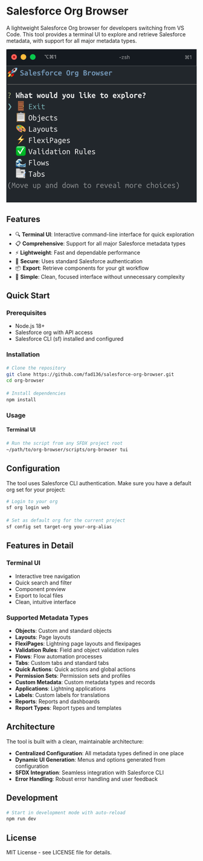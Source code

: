 # Salesforce Org Browser

A lightweight Salesforce Org browser for developers switching from VS Code. This tool provides a terminal UI to explore and retrieve Salesforce metadata, with support for all major metadata types.

![Salesforce Org Browser TUI](assets/tui-main-menu.png)

## Features

- 🔍 **Terminal UI**: Interactive command-line interface for quick exploration
- 📋 **Comprehensive**: Support for all major Salesforce metadata types
- ⚡ **Lightweight**: Fast and dependable performance
- 🔐 **Secure**: Uses standard Salesforce authentication
- 📦 **Export**: Retrieve components for your git workflow
- 🎯 **Simple**: Clean, focused interface without unnecessary complexity

## Quick Start

### Prerequisites

- Node.js 18+ 
- Salesforce org with API access
- Salesforce CLI (sf) installed and configured

### Installation

```bash
# Clone the repository
git clone https://github.com/fad136/salesforce-org-browser.git
cd org-browser

# Install dependencies
npm install
```

### Usage

#### Terminal UI
```bash
# Run the script from any SFDX project root
~/path/to/org-browser/scripts/org-browser tui


```

## Configuration

The tool uses Salesforce CLI authentication. Make sure you have a default org set for your project:

```bash
# Login to your org
sf org login web

# Set as default org for the current project
sf config set target-org your-org-alias
```

## Features in Detail

### Terminal UI
- Interactive tree navigation
- Quick search and filter
- Component preview
- Export to local files
- Clean, intuitive interface

### Supported Metadata Types
- **Objects**: Custom and standard objects
- **Layouts**: Page layouts
- **FlexiPages**: Lightning page layouts and flexipages
- **Validation Rules**: Field and object validation rules
- **Flows**: Flow automation processes
- **Tabs**: Custom tabs and standard tabs
- **Quick Actions**: Quick actions and global actions
- **Permission Sets**: Permission sets and profiles
- **Custom Metadata**: Custom metadata types and records
- **Applications**: Lightning applications
- **Labels**: Custom labels for translations
- **Reports**: Reports and dashboards
- **Report Types**: Report types and templates

## Architecture

The tool is built with a clean, maintainable architecture:

- **Centralized Configuration**: All metadata types defined in one place
- **Dynamic UI Generation**: Menus and options generated from configuration
- **SFDX Integration**: Seamless integration with Salesforce CLI
- **Error Handling**: Robust error handling and user feedback

## Development

```bash
# Start in development mode with auto-reload
npm run dev
```

## License

MIT License - see LICENSE file for details.
